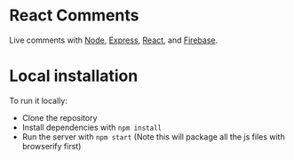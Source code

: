 # React Comments
Live comments with [Node](http://nodejs.org/), [Express](http://expressjs.com/), [React](http://facebook.github.io/react/), and [Firebase](https://www.firebase.com/).

# Local installation
To run it locally:
* Clone the repository
* Install dependencies with ```npm install```
* Run the server with ```npm start``` (Note this will package all the js files with browserify first)
